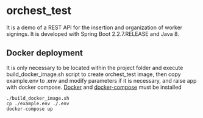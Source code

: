 # orchest_test
It is a demo of a REST API for the insertion and organization of worker signings.
It is developed with Spring Boot 2.2.7.RELEASE and Java 8.

## Docker deployment
It is only necessary to be located within the project folder and execute build_docker_image.sh script to create 
orchest_test image, then copy example.env to .env and modify parameters if it is necessary, and raise app with docker compose. 
[Docker](https://docs.docker.com/get-docker/) and [docker-compose](https://docs.docker.com/compose/install/) must be installed 

```shell script
./build_docker_image.sh
cp ./example.env ./.env
docker-compose up 
```